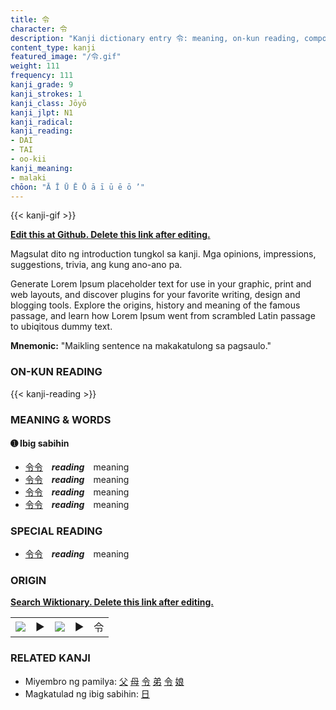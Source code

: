 ```yaml
---
title: 令
character: 令
description: "Kanji dictionary entry 令: meaning, on-kun reading, compounds, origin, related kanji"
content_type: kanji
featured_image: "/令.gif"
weight: 111
frequency: 111
kanji_grade: 9
kanji_strokes: 1
kanji_class: Jōyō
kanji_jlpt: N1
kanji_radical: 
kanji_reading: 
- DAI
- TAI
- oo-kii
kanji_meaning:
- malaki
chōon: "Ā Ī Ū Ē Ō ā ī ū ē ō ’"
---
```

[//]: # (Don't edit the line below. Kanji animated GIF code is automatically generated.)
{{< kanji-gif >}}

[//]: # (Edit below this line.)

**[Edit this at Github. Delete this link after editing.](https://github.com/tim0g/tim/tree/main/content/kanji/令/index.md)**

Magsulat dito ng introduction tungkol sa kanji. Mga opinions, impressions, suggestions, trivia, ang kung ano-ano pa.

Generate Lorem Ipsum placeholder text for use in your graphic, print and web layouts, and discover plugins for your favorite writing, design and blogging tools. Explore the origins, history and meaning of the famous passage, and learn how Lorem Ipsum went from scrambled Latin passage to ubiqitous dummy text.
 
**Mnemonic:** "Maikling sentence na makakatulong sa pagsaulo."

### ON-KUN READING

[//]: # (Don't edit the line below. ON-KUN READING code is automatically generated.)
{{< kanji-reading >}}

### MEANING & WORDS

#### ➊ **Ibig sabihin**
  - [令](../令)[令](../令)　***reading***　meaning
  - [令](../令)[令](../令)　***reading***　meaning
  - [令](../令)[令](../令)　***reading***　meaning
  - [令](../令)[令](../令)　***reading***　meaning

### SPECIAL READING
  - [令](../令)[令](../令)　***reading***　meaning

### ORIGIN

**[Search Wiktionary. Delete this link after editing.](https://wiktionary.org/wiki/令)**
<table class="kanji-table"><tr><td>
<img src="60px-令-bronze.svg.png">
</td><td>▶</td><td>
<img src="60px-令-oracle.svg.png">
</td><td>▶</td>
<td class="kanji-origin">令</td>
</tr></table>

### RELATED KANJI
- Miyembro ng pamilya: [父](../父) [母](../母) [令](../令) [弟](../弟) [令](../令) [娘](../娘)
- Magkatulad ng ibig sabihin: [日](../日)
